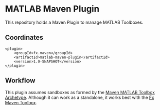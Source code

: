 # MATLAB Maven Plugin

This repository holds a Maven Plugin to manage MATLAB Toolboxes.

## Coordinates

```maven-pom
<plugin>
    <groupId>fx.maven</groupId>
    <artifactId>matlab-maven-plugin</artifactId>
    <version>1.0-SNAPSHOT</version>
</plugin>
```

## Workflow

This plugin assumes sandboxes as formed by the [Maven MATLAB Toolbox Archetype](https://github.com/slacaze/matlab-maven-archetype). Although it can work as a standalone, it works best with the [Fx Maven Toolbox](https://github.com/slacaze/fx-maven).
